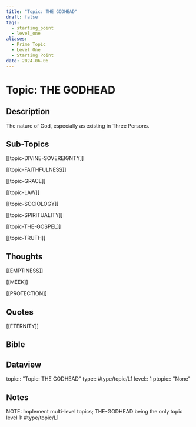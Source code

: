 ```yaml
---
title: "Topic: THE GODHEAD"
draft: false
tags:
  - starting_point
  - level_one
aliases:
  - Prime Topic
  - Level One
  - Starting Point
date: 2024-06-06
---
```

# Topic: THE GODHEAD
## Description
The nature of God, especially as existing in Three Persons.

## Sub-Topics
[[topic-DIVINE-SOVEREIGNTY]]

[[topic-FAITHFULNESS]]

[[topic-GRACE]]

[[topic-LAW]]

[[topic-SOCIOLOGY]]

[[topic-SPIRITUALITY]]

[[topic-THE-GOSPEL]]

[[topic-TRUTH]]

## Thoughts
[[EMPTINESS]]

[[MEEK]]

[[PROTECTION]]

## Quotes
[[ETERNITY]]

## Bible

## Dataview
topic:: "Topic: THE GODHEAD"
type:: #type/topic/L1
level:: 1
ptopic:: "None"

## Notes
NOTE: Implement multi-level topics; THE-GODHEAD being the only topic level 1: #type/topic/L1